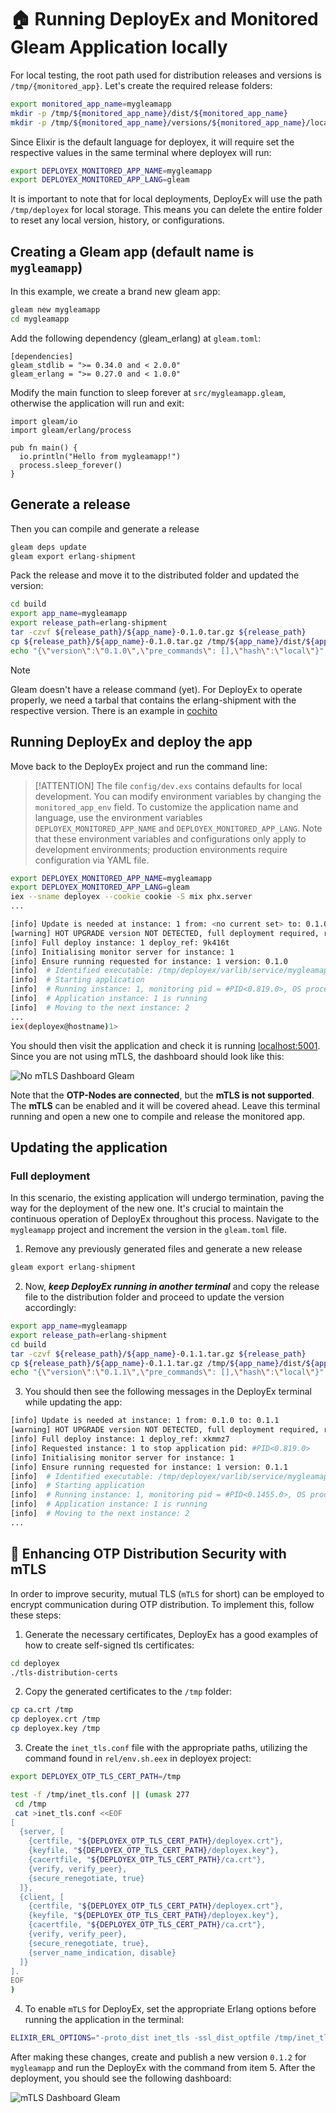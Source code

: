 # 🏠 Running DeployEx and Monitored Gleam Application locally

For local testing, the root path used for distribution releases and versions is `/tmp/{monitored_app}`. Let's create the required release folders:
```bash
export monitored_app_name=mygleamapp
mkdir -p /tmp/${monitored_app_name}/dist/${monitored_app_name}
mkdir -p /tmp/${monitored_app_name}/versions/${monitored_app_name}/local/
```

Since Elixir is the default language for deployex, it will require set the respective values in the same terminal where deployex will run:
```bash
export DEPLOYEX_MONITORED_APP_NAME=mygleamapp
export DEPLOYEX_MONITORED_APP_LANG=gleam
```

It is important to note that for local deployments, DeployEx will use the path `/tmp/deployex` for local storage. This means you can delete the entire folder to reset any local version, history, or configurations.

## Creating a Gleam app (default name is `mygleamapp`)

In this example, we create a brand new gleam app:

```bash
gleam new mygleamapp
cd mygleamapp
```

Add the following dependency (gleam_erlang) at `gleam.toml`:
```gleam
[dependencies]
gleam_stdlib = ">= 0.34.0 and < 2.0.0"
gleam_erlang = ">= 0.27.0 and < 1.0.0"
```

Modify the main function to sleep forever at `src/mygleamapp.gleam`, otherwise the application will run and exit:

```gleam
import gleam/io
import gleam/erlang/process

pub fn main() {
  io.println("Hello from mygleamapp!")
  process.sleep_forever()
}
```

## Generate a release
Then you can compile and generate a release
```bash
gleam deps update
gleam export erlang-shipment
```

Pack the release and move it to the distributed folder and updated the version:
```bash
cd build
export app_name=mygleamapp
export release_path=erlang-shipment
tar -czvf ${release_path}/${app_name}-0.1.0.tar.gz ${release_path}
cp ${release_path}/${app_name}-0.1.0.tar.gz /tmp/${app_name}/dist/${app_name}
echo "{\"version\":\"0.1.0\",\"pre_commands\": [],\"hash\":\"local\"}" | jq > /tmp/${app_name}/versions/${app_name}/local/current.json
```

> [!NOTE]
> Gleam doesn't have a release command (yet). For DeployEx to operate properly, we need a tarbal that contains the erlang-shipment
> with the respective version. There is an example in [cochito](https://github.com/chouzar/cochito/blob/main/.github/workflows/release.yml)

## Running DeployEx and deploy the app

Move back to the DeployEx project and run the command line: 

> [!ATTENTION]
> The file `config/dev.exs` contains defaults for local development. You can modify environment variables by changing the `monitored_app_env` field. To customize the application name and language, use the environment variables `DEPLOYEX_MONITORED_APP_NAME` and `DEPLOYEX_MONITORED_APP_LANG`. Note that these environment variables and configurations only apply to development environments; production environments require configuration via YAML file.

```bash
export DEPLOYEX_MONITORED_APP_NAME=mygleamapp
export DEPLOYEX_MONITORED_APP_LANG=gleam
iex --sname deployex --cookie cookie -S mix phx.server
...

[info] Update is needed at instance: 1 from: <no current set> to: 0.1.0
[warning] HOT UPGRADE version NOT DETECTED, full deployment required, result: []
[info] Full deploy instance: 1 deploy_ref: 9k416t
[info] Initialising monitor server for instance: 1
[info] Ensure running requested for instance: 1 version: 0.1.0
[info]  # Identified executable: /tmp/deployex/varlib/service/mygleamapp/1/current/erlang-shipment
[info]  # Starting application
[info]  # Running instance: 1, monitoring pid = #PID<0.819.0>, OS process = 87157 deploy_ref: 9k416t
[info]  # Application instance: 1 is running
[info]  # Moving to the next instance: 2
...
iex(deployex@hostname)1>
```

You should then visit the application and check it is running [localhost:5001](http://localhost:5001/). Since you are not using mTLS, the dashboard should look like this:

![No mTLS Dashboard Gleam](../../static/deployex_monitoring_app_gleam_no_tls.png)

Note that the __OTP-Nodes are connected__, but the __mTLS is not supported__. The __mTLS__ can be enabled and it will be covered ahead. Leave this terminal running and open a new one to compile and release the monitored app.

## Updating the application

### Full deployment

In this scenario, the existing application will undergo termination, paving the way for the deployment of the new one. It's crucial to maintain the continuous operation of DeployEx throughout this process. Navigate to the `mygleamapp` project and increment the version in the `gleam.toml` file.

1. Remove any previously generated files and generate a new release
```bash
gleam export erlang-shipment
```

2. Now, *__keep DeployEx running in another terminal__* and copy the release file to the distribution folder and proceed to update the version accordingly:
```bash
export app_name=mygleamapp
export release_path=erlang-shipment
cd build
tar -czvf ${release_path}/${app_name}-0.1.1.tar.gz ${release_path}
cp ${release_path}/${app_name}-0.1.1.tar.gz /tmp/${app_name}/dist/${app_name}
echo "{\"version\":\"0.1.1\",\"pre_commands\": [],\"hash\":\"local\"}" | jq > /tmp/${app_name}/versions/${app_name}/local/current.json
```

3. You should then see the following messages in the DeployEx terminal while updating the app:
```bash
[info] Update is needed at instance: 1 from: 0.1.0 to: 0.1.1
[warning] HOT UPGRADE version NOT DETECTED, full deployment required, result: []
[info] Full deploy instance: 1 deploy_ref: xkmmz7
[info] Requested instance: 1 to stop application pid: #PID<0.819.0>
[info] Initialising monitor server for instance: 1
[info] Ensure running requested for instance: 1 version: 0.1.1
[info]  # Identified executable: /tmp/deployex/varlib/service/mygleamapp/1/current/erlang-shipment
[info]  # Starting application
[info]  # Running instance: 1, monitoring pid = #PID<0.1455.0>, OS process = 88828 deploy_ref: xkmmz7
[info]  # Application instance: 1 is running
[info]  # Moving to the next instance: 2
...
```

## 🔑 Enhancing OTP Distribution Security with mTLS

In order to improve security, mutual TLS (`mTLS` for short) can be employed to encrypt communication during OTP distribution. To implement this, follow these steps:

1. Generate the necessary certificates, DeployEx has a good examples of how to create self-signed tls certificates:
```bash
cd deployex
./tls-distribution-certs
```

2. Copy the generated certificates to the `/tmp` folder:
```bash
cp ca.crt /tmp
cp deployex.crt /tmp
cp deployex.key /tmp
```

3. Create the `inet_tls.conf` file with the appropriate paths, utilizing the command found in `rel/env.sh.eex` in deployex project:
```bash
export DEPLOYEX_OTP_TLS_CERT_PATH=/tmp

test -f /tmp/inet_tls.conf || (umask 277
 cd /tmp
 cat >inet_tls.conf <<EOF
[
  {server, [
    {certfile, "${DEPLOYEX_OTP_TLS_CERT_PATH}/deployex.crt"},
    {keyfile, "${DEPLOYEX_OTP_TLS_CERT_PATH}/deployex.key"},
    {cacertfile, "${DEPLOYEX_OTP_TLS_CERT_PATH}/ca.crt"},
    {verify, verify_peer},
    {secure_renegotiate, true}
  ]},
  {client, [
    {certfile, "${DEPLOYEX_OTP_TLS_CERT_PATH}/deployex.crt"},
    {keyfile, "${DEPLOYEX_OTP_TLS_CERT_PATH}/deployex.key"},
    {cacertfile, "${DEPLOYEX_OTP_TLS_CERT_PATH}/ca.crt"},
    {verify, verify_peer},
    {secure_renegotiate, true},
    {server_name_indication, disable}
  ]}
].
EOF
)
```

4. To enable `mTLS` for DeployEx, set the appropriate Erlang options before running the application in the terminal:
```bash
ELIXIR_ERL_OPTIONS="-proto_dist inet_tls -ssl_dist_optfile /tmp/inet_tls.conf -setcookie cookie" iex --sname deployex -S mix phx.server
```

After making these changes, create and publish a new version `0.1.2` for `mygleamapp` and run the DeployEx with the command from item 5. After the deployment, you should see the following dashboard:

![mTLS Dashboard Gleam](../../static/deployex_monitoring_app_gleam_tls.png)